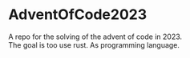 # AdventOfCode2023
A repo for the solving of the advent of code in 2023.  
The goal is too use rust. As programming language.
